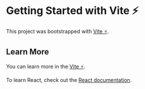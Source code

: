 # Getting Started with Vite ⚡

This project was bootstrapped with [Vite ⚡](https://github.com/vitejs/vite).

## Learn More

You can learn more in the [Vite ⚡](https://vitejs.dev/config/).

To learn React, check out the [React documentation](https://reactjs.org/).

